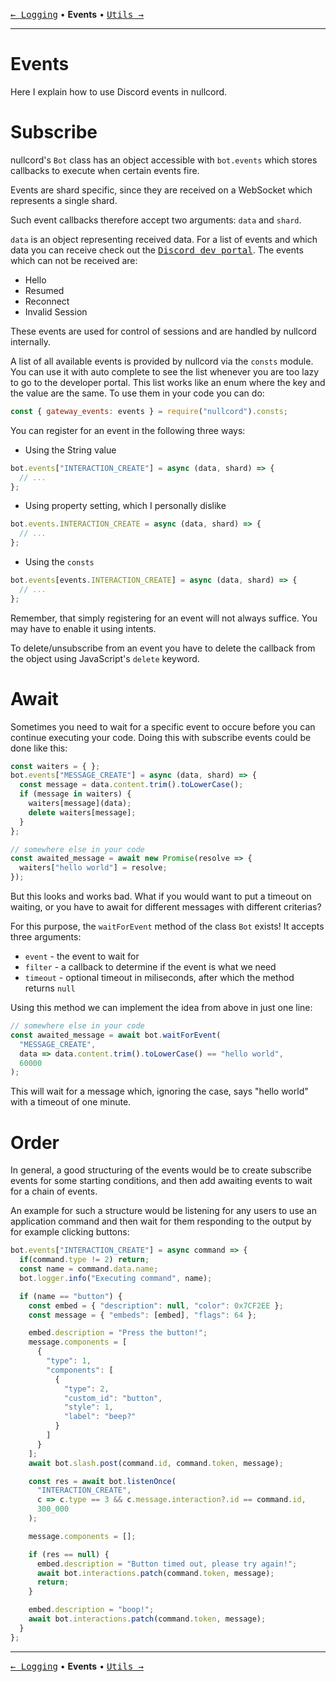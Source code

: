 [<kbd>← Logging</kbd>](02_logging.md)
• **Events** •
[<kbd>Utils →</kbd>](04_api.md)

---

# Events
Here I explain how to use
Discord events in nullcord.

# Subscribe
nullcord's `Bot` class has an object
accessible with `bot.events` which stores callbacks
to execute when certain events fire.

Events are shard specific, since they are received on
a WebSocket which represents a single shard.

Such event callbacks therefore accept two arguments:
`data` and `shard`.

`data` is an object representing received data.
For a list of events and which data you can receive
check out the [<kbd>Discord dev portal</kbd>](https://discord.com/developers/docs/topics/gateway-events).
The events which can not be received are:
* Hello
* Resumed
* Reconnect
* Invalid Session

These events are used for control of sessions
and are handled by nullcord internally.

A list of all available events is provided by nullcord via the
`consts` module. You can use it with auto complete to see the
list whenever you are too lazy to go to the developer portal.
This list works like an enum where the key and the value are
the same. To use them in your code you can do:
```js
const { gateway_events: events } = require("nullcord").consts;
```

You can register for an event in the following three ways:
* Using the String value
```js
bot.events["INTERACTION_CREATE"] = async (data, shard) => {
  // ...
};
```
* Using property setting, which I personally dislike
```js
bot.events.INTERACTION_CREATE = async (data, shard) => {
  // ...
};
```
* Using the `consts`
```js
bot.events[events.INTERACTION_CREATE] = async (data, shard) => {
  // ...
};
```

Remember, that simply registering for an event
will not always suffice. You may have to enable
it using intents.

To delete/unsubscribe from an event you have to delete
the callback from the object using JavaScript's `delete` keyword.

# Await
Sometimes you need to wait for a specific event to occure before
you can continue executing your code. Doing this with subscribe
events could be done like this:
```js
const waiters = { };
bot.events["MESSAGE_CREATE"] = async (data, shard) => {
  const message = data.content.trim().toLowerCase();
  if (message in waiters) {
    waiters[message](data);
    delete waiters[message];
  }
};

// somewhere else in your code
const awaited_message = await new Promise(resolve => {
  waiters["hello world"] = resolve;
});

```

But this looks and works bad. What if you would want to put a timeout
on waiting, or you have to await for different messages with different
criterias?

For this purpose, the `waitForEvent` method of the class `Bot` exists!
It accepts three arguments:
* `event` - the event to wait for
* `filter` - a callback to determine if the event is what we need
* `timeout` - optional timeout in miliseconds, after which the
method returns `null`

Using this method we can implement the idea from above in just one line:
```js
// somewhere else in your code
const awaited_message = await bot.waitForEvent(
  "MESSAGE_CREATE",
  data => data.content.trim().toLowerCase() == "hello world",
  60000
);
```
This will wait for a message which, ignoring the case,
says "hello world" with a timeout of one minute.

# Order
In general, a good structuring of the events would be
to create subscribe events for some starting conditions,
and then add awaiting events to wait for a chain of events.

An example for such a structure would be listening for
any users to use an application command and then wait
for them responding to the output by for example clicking
buttons:
```js
bot.events["INTERACTION_CREATE"] = async command => {
  if(command.type != 2) return;
  const name = command.data.name;
  bot.logger.info("Executing command", name);

  if (name == "button") {
    const embed = { "description": null, "color": 0x7CF2EE };
    const message = { "embeds": [embed], "flags": 64 };

    embed.description = "Press the button!";
    message.components = [
      {
        "type": 1,
        "components": [
          {
            "type": 2,
            "custom_id": "button",
            "style": 1,
            "label": "beep?"
          }
        ]
      }
    ];
    await bot.slash.post(command.id, command.token, message);

    const res = await bot.listenOnce(
      "INTERACTION_CREATE",
      c => c.type == 3 && c.message.interaction?.id == command.id,
      300_000
    );

    message.components = [];

    if (res == null) {
      embed.description = "Button timed out, please try again!";
      await bot.interactions.patch(command.token, message);
      return;
    }

    embed.description = "boop!";
    await bot.interactions.patch(command.token, message);
  }
};
```

---

[<kbd>← Logging</kbd>](02_logging.md)
• **Events** •
[<kbd>Utils →</kbd>](04_api.md)
